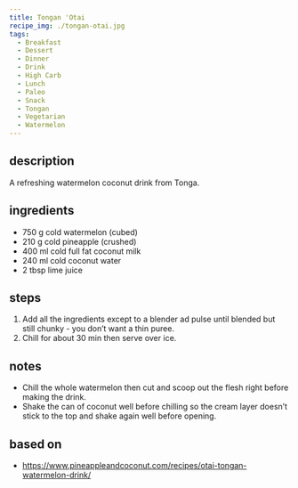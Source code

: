```yaml
---
title: Tongan 'Otai
recipe_img: ./tongan-otai.jpg
tags:
  - Breakfast
  - Dessert
  - Dinner
  - Drink
  - High Carb
  - Lunch
  - Paleo
  - Snack
  - Tongan
  - Vegetarian
  - Watermelon
---
```


## description

A refreshing watermelon coconut drink from Tonga.

## ingredients

- 750 g cold watermelon (cubed)
- 210 g cold pineapple (crushed)
- 400 ml cold full fat coconut milk
- 240 ml cold coconut water
- 2 tbsp lime juice

## steps

1. Add all the ingredients except to a blender ad pulse until blended but still chunky - you don’t want a thin puree.
2. Chill for about 30 min then serve over ice.

## notes

- Chill the whole watermelon then cut and scoop out the flesh right before making the drink.
- Shake the can of coconut well before chilling so the cream layer doesn’t stick to the top and shake again well before opening.

## based on

- https://www.pineappleandcoconut.com/recipes/otai-tongan-watermelon-drink/
